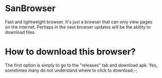 # SanBrowser
Fast and lightweight browser. It's just a browser that can only view pages on the internet. Perhaps in the next browser updates will be the ability to download files.


# How to download this browser?

The first option is simply to go to the "releases" tab and download apk.
Yes, sometimes many do not understand where to click to download;-;

